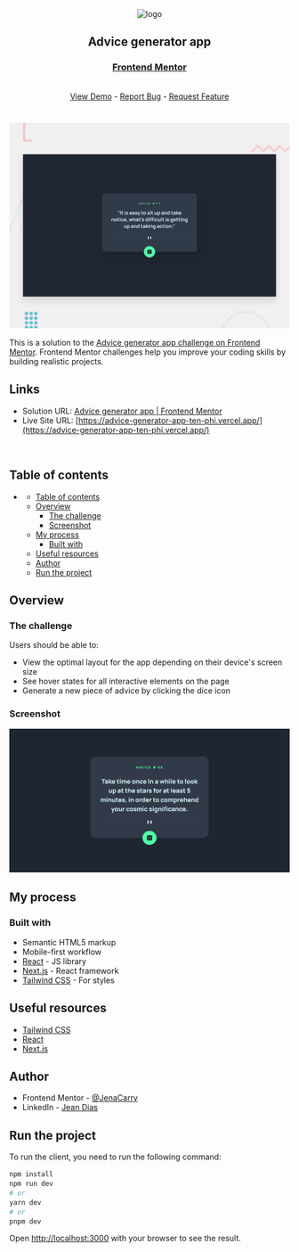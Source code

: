 <div align="center">

  <img src="https://www.frontendmentor.io/static/images/logo-mobile.svg" alt="logo" width="60" height="auto">

  <h2>Advice generator app</h2>

  <h3>
    <a href="https://www.frontendmentor.io/solutions/advice-generator-app-YXk5BDdyXq">
      <strong>Frontend Mentor</strong>
    </a>
  </h3>

  <br>

  <div align="center">
    <a href="https://advice-generator-app-ten-phi.vercel.app/">View Demo</a>
    -
    <a href="https://github.com/JenaCarry/advice-generator-app/issues">Report Bug</a>
    -
    <a href="https://github.com/JenaCarry/advice-generator-app/pulls">Request Feature</a>
  </div>

</div>

#

<div align="center">

![](./public/desktop-preview.jpg)

</div>

This is a solution to the [Advice generator app challenge on Frontend Mentor](https://www.frontendmentor.io/challenges/advice-generator-app-QdUG-13db). Frontend Mentor challenges help you improve your coding skills by building realistic projects.

<h2>Links</h2>

- Solution URL: [Advice generator app | Frontend Mentor](https://www.frontendmentor.io/solutions/advice-generator-app-YXk5BDdyXq)
- Live Site URL: [https://advice-generator-app-ten-phi.vercel.app/](https://advice-generator-app-ten-phi.vercel.app/)

<br>

## Table of contents

- [](#)
  - [Table of contents](#table-of-contents)
  - [Overview](#overview)
    - [The challenge](#the-challenge)
    - [Screenshot](#screenshot)
  - [My process](#my-process)
    - [Built with](#built-with)
  - [Useful resources](#useful-resources)
  - [Author](#author)
  - [Run the project](#run-the-project)

## Overview

### The challenge

Users should be able to:

- View the optimal layout for the app depending on their device's screen size
- See hover states for all interactive elements on the page
- Generate a new piece of advice by clicking the dice icon

### Screenshot

![](./public/screenshot.png)


## My process

### Built with

- Semantic HTML5 markup
- Mobile-first workflow
- [React](https://reactjs.org/) - JS library
- [Next.js](https://nextjs.org/) - React framework
- [Tailwind CSS](https://tailwindcss.com/) - For styles

## Useful resources

- [Tailwind CSS](https://tailwindcss.com/)
- [React](https://reactjs.org/)
- [Next.js](https://nextjs.org/)

## Author

- Frontend Mentor - [@JenaCarry](https://www.frontendmentor.io/profile/JenaCarry)
- LinkedIn - [Jean Dias](https://www.linkedin.com/in/jean-dias-0900a1260/)

## Run the project

To run the client, you need to run the following command:

```bash
npm install
npm run dev
# or
yarn dev
# or
pnpm dev
```

Open [http://localhost:3000](http://localhost:3000) with your browser to see the result.
